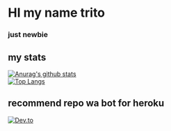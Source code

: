 # HI my name trito 
### just newbie
## my stats
[![Anurag's github stats](https://github-readme-stats.vercel.app/api?username=Tritoapriansyah)](https://github.com/anuraghazra/github-readme-stats)      
[![Top Langs](https://github-readme-stats.vercel.app/api/top-langs/?username=Tritoapriansyah)](https://github.com/anuraghazra/github-readme-stats)
## recommend repo wa bot for heroku
[![Dev.to](https://github-readme-stats.vercel.app/api/pin/?username=Tritoapriansyah&repo=neoxr-bot)](https://github.com/Tritoapriansyah/neoxr-bot)
